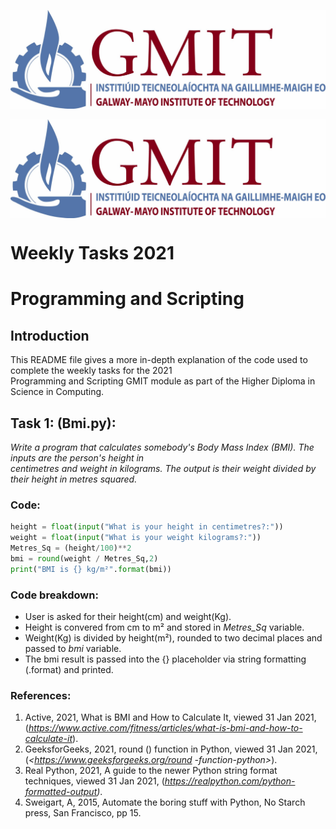 
![ScreenShot](gmitlogo.jpg)

<img align="center" src="gmitlogo.jpg" alt="drawing" width="600"/>




# Weekly Tasks 2021
# Programming and Scripting


## Introduction
This README file gives a more in-depth explanation of the code used to complete the weekly tasks for the 2021  
Programming and Scripting GMIT module as part of the Higher Diploma in Science in Computing.



## Task 1: (Bmi.py):
*Write a program that calculates somebody's Body Mass Index (BMI). The inputs are the person's height in   
centimetres and weight in kilograms. The output is their weight divided by their height in metres squared.* 



### Code:
``` Python
height = float(input("What is your height in centimetres?:"))  
weight = float(input("What is your weight kilograms?:"))  
Metres_Sq = (height/100)**2  
bmi = round(weight / Metres_Sq,2)  
print("BMI is {} kg/m²".format(bmi))  
```


### Code breakdown:
- User is asked for their height(cm) and weight(Kg).
- Height is convered from cm to m² and stored in *Metres_Sq* variable.
- Weight(Kg) is divided by height(m²), rounded to two decimal places and passed to *bmi* variable.
- The bmi result is passed into the {} placeholder via string formatting (.format) and printed.




### References:
1.	Active, 2021, What is BMI and How to Calculate It, viewed 31 Jan 2021, (*<https://www.active.com/fitness/articles/what-is-bmi-and-how-to-calculate-it>*).
2.	GeeksforGeeks, 2021, round () function in Python, viewed 31 Jan 2021, (*<https://www.geeksforgeeks.org/round  -function-python>*).
3.	Real Python, 2021, A guide to the newer Python string format techniques, viewed 31 Jan 2021, (*<https://realpython.com/python-formatted-output>)*.
4.	Sweigart, A, 2015, Automate the boring stuff with Python, No Starch press, San Francisco, pp 15.
